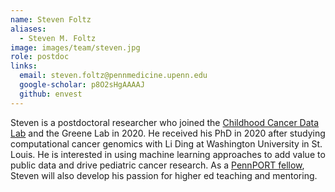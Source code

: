 ```yaml
---
name: Steven Foltz
aliases:
  - Steven M. Foltz
image: images/team/steven.jpg
role: postdoc
links:
  email: steven.foltz@pennmedicine.upenn.edu
  google-scholar: p8O2sHgAAAAJ
  github: envest
---
```


Steven is a postdoctoral researcher who joined the [Childhood Cancer Data Lab](https://www.ccdatalab.org/) and the Greene Lab in 2020.
He received his PhD in 2020 after studying computational cancer genomics with Li Ding at Washington University in St. Louis.
He is interested in using machine learning approaches to add value to public data and drive pediatric cancer research.
As a [PennPORT fellow](https://www.med.upenn.edu/pennport/), Steven will also develop his passion for higher ed teaching and mentoring.
